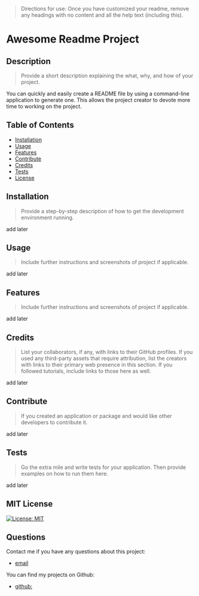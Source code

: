 
  >Directions for use: Once you have customized your readme, remove any headings with no content and all the help text (including this). 

  # Awesome Readme Project
  
  ## Description 
  >Provide a short description explaining the what, why, and how of your project. 
  
  You can quickly and easily create a README file by using a command-line application to generate one. This allows the project creator to devote more time to working on the project.

  ## Table of Contents
  - [Installation](#installation)
  - [Usage](#usage)
  - [Features](#features)
  - [Contribute](#contribute)
  - [Credits](#credits)
  - [Tests](#tests)
  - [License](#license)

  ## Installation
  >Provide a step-by-step description of how to get the development environment running.  

  add later
  
  ## Usage 
  >Include further instructions and screenshots of project if applicable.

  add later

  
  ## Features 
  >Include further instructions and screenshots of project if applicable.

  add later

  
  ## Credits
  >List your collaborators, if any, with links to their GitHub profiles.
  >If you used any third-party assets that require attribution, list the creators with links to their primary web presence in this section.
  >If you followed tutorials, include links to those here as well.  

  add later
 
  ## Contribute
  >If you created an application or package and would like other developers to contribute it.  

  add later

  ## Tests
  >Go the extra mile and write tests for your application. Then provide examples on how to run them here.  

  add later
  
 ## MIT License
  [![License: MIT](https://img.shields.io/badge/License-MIT-yellow.svg)](https://opensource.org/licenses/MIT)  
  
  ## Questions
  Contact me if you have any questions about this project:

  - [email](mailto:larafoster.dev@gmail.com)

  You can find my projects on Github:
  - [github:](https://github.com/larafoster) 

  
